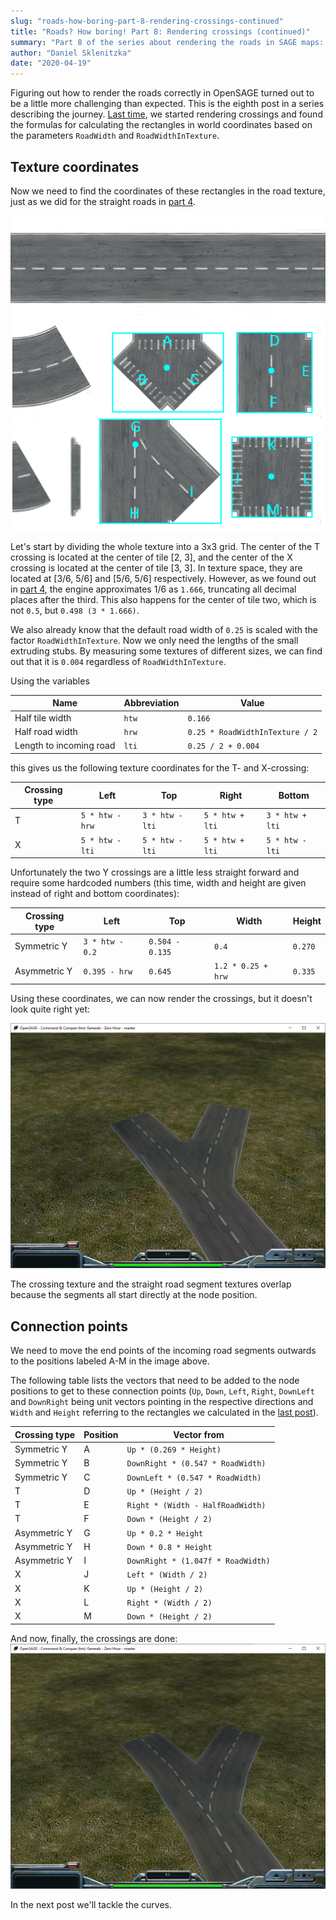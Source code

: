 ```yaml
---
slug: "roads-how-boring-part-8-rendering-crossings-continued"
title: "Roads? How boring! Part 8: Rendering crossings (continued)"
summary: "Part 8 of the series about rendering the roads in SAGE maps: Rendering crossings (continued)"
author: "Daniel Sklenitzka"
date: "2020-04-19"
---
```


Figuring out how to render the roads correctly in OpenSAGE turned out to be a little more challenging than expected. This is the eighth post in a series describing the journey. [Last time](/blog/roads-how-boring-part-7-rendering-crossings), we started rendering crossings and found the formulas for calculating the rectangles in world coordinates based on the parameters `RoadWidth` and `RoadWidthInTexture`.

## Texture coordinates

Now we need to find the coordinates of these rectangles in the road texture, just as we did for the straight roads in [part 4](/blog/roads-how-boring-part-4-rendering-straight-roads).

![Node positions in the crossing textures](./crossing_texture.png)

Let's start by dividing the whole texture into a 3x3 grid. The center of the T crossing is located at the center of tile [2, 3], and the center of the X crossing is located at the center of tile [3, 3]. In texture space, they are located at [3/6, 5/6] and [5/6, 5/6] respectively. However, as we found out in [part 4](/blog/roads-how-boring-part-4-rendering-straight-roads), the engine approximates 1/6 as `1.666`, truncating all decimal places after the third. This also happens for the center of tile two, which is not `0.5`, but `0.498 (3 * 1.666)`.

We also already know that the default road width of `0.25` is scaled with the factor `RoadWidthInTexture`. Now we only need the lengths of the small extruding stubs. By measuring some textures of different sizes, we can find out that it is `0.004` regardless of `RoadWidthInTexture`.

Using the variables

|Name|Abbreviation|Value|
|---|---|---|
|Half tile width|`htw`|`0.166`|
|Half road width|`hrw`|`0.25 * RoadWidthInTexture / 2`|
|Length to incoming road|`lti`|`0.25 / 2 + 0.004`|

this gives us the following texture coordinates for the T- and X-crossing:

|Crossing type|Left|Top|Right|Bottom|
|---|---|---|---|---|
|T|`5 * htw - hrw`|`3 * htw - lti`|`5 * htw + lti`|`3 * htw + lti`|
|X|`5 * htw - lti`|`5 * htw - lti`|`5 * htw + lti`|`5 * htw - lti`|

Unfortunately the two Y crossings are a little less straight forward and require some hardcoded numbers (this time, width and height are given instead of right and bottom coordinates):

|Crossing type|Left|Top|Width|Height|
|---|---|---|---|---|
|Symmetric Y|`3 * htw - 0.2`|`0.504 - 0.135`|`0.4`|`0.270`|
|Asymmetric Y|`0.395 - hrw`|`0.645`|`1.2 * 0.25 + hrw`|`0.335`|

Using these coordinates, we can now render the crossings, but it doesn't look quite right yet:

![Crossing and road segments overlap](./crossing_overlap.png)

The crossing texture and the straight road segment textures overlap because the segments all start directly at the node position.

## Connection points

We need to move the end points of the incoming road segments outwards to the positions labeled A-M in the image above.

The following table lists the vectors that need to be added to the node positions to get to these connection points (`Up`, `Down`, `Left`, `Right`, `DownLeft` and `DownRight` being unit vectors pointing in the respective directions and `Width` and `Height` referring to the rectangles we calculated in the [last post](/blog/roads-how-boring-part-7-rendering-crossings)).

|Crossing type|Position|Vector from|
|---|---|---|
|Symmetric Y|A|`Up * (0.269 * Height)`|
|Symmetric Y|B|`DownRight * (0.547 * RoadWidth)`|
|Symmetric Y|C|`DownLeft * (0.547 * RoadWidth)`|
|T|D|`Up * (Height / 2)`|
|T|E|`Right * (Width - HalfRoadWidth)`|
|T|F|`Down * (Height / 2)`|
|Asymmetric Y|G|`Up * 0.2 * Height`|
|Asymmetric Y|H|`Down * 0.8 * Height`|
|Asymmetric Y|I|`DownRight * (1.047f * RoadWidth)`|
|X|J|`Left * (Width / 2)`|
|X|K|`Up * (Height / 2)`|
|X|L|`Right * (Width / 2)`|
|X|M|`Down * (Height / 2)`|

And now, finally, the crossings are done:
![Crossing and road segments don't overlap anymore](./crossing_no_overlap.png)

In the next post we'll tackle the curves.